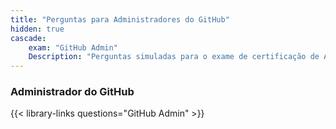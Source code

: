 ```yaml
---
title: "Perguntas para Administradores do GitHub"
hidden: true
cascade:
    exam: "GitHub Admin"
    Description: "Perguntas simuladas para o exame de certificação de Administrador do GitHub."
---
```


### Administrador do GitHub

{{< library-links questions="GitHub Admin" >}}
